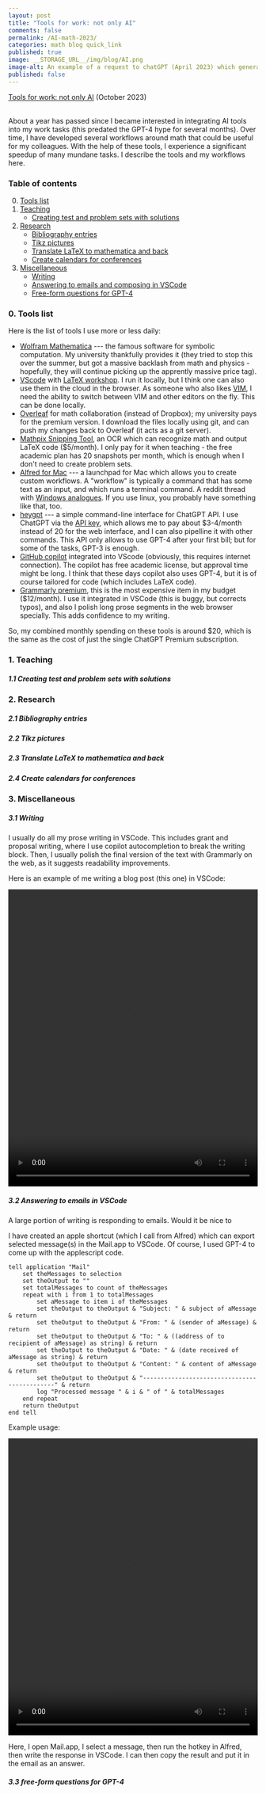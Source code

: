 ```yaml
---
layout: post
title: "Tools for work: not only AI"
comments: false
permalink: /AI-math-2023/
categories: math blog quick_link
published: true
image: __STORAGE_URL__/img/blog/AI.png
image-alt: An example of a request to chatGPT (April 2023) which generated the tikz code for a picture I put into a paper with minimal modifications (Figure 5 on page 31 in arXiv:2305.17747)
published: false
---
```


<div><a href="{{site.url}}/AI-math-2023/">Tools for work: not only AI</a> (October 2023)</div>
<!--more-->

<br>

About a year has passed since I became interested in integrating AI tools into my work tasks (this predated the GPT-4 hype for several months). Over time, I have developed several workflows around math that could be useful for my colleagues. With the help of these tools, I experience a significant speedup of many mundane tasks. I describe the tools and my workflows here. 

<h3 class="mb-4 mt-4">Table of contents</h3>

<ol start="0">
  <li><a href="#tools-list">Tools list</a></li>
  <li>
    <a href="#teaching">Teaching</a>
    <ul>
      <li><a href="#creating-sets">Creating test and problem sets with solutions</a></li>
    </ul>
  </li>
  <li>
    <a href="#research">Research</a>
    <ul>
      <li><a href="#bibliography">Bibliography entries</a></li>
      <li><a href="#tikz">Tikz pictures</a></li>
      <li><a href="#translate">Translate LaTeX to mathematica and back</a></li>
      <li><a href="#calendars">Create calendars for conferences</a></li>
    </ul>
  </li>
  <li>
    <a href="#miscellaneous">Miscellaneous</a>
    <ul>
      <li><a href="#writing">Writing</a></li>
      <li><a href="#emails">Answering to emails and composing in VSCode</a></li>
      <li><a href="#free-form">Free-form questions for GPT-4</a></li>
    </ul>
  </li>
</ol>

<h3 class="mb-4 mt-4" id="tools-list">0. Tools list</h3>

Here is the list of tools I use more or less daily:

- [Wolfram Mathematica](https://www.wolfram.com/mathematica/) --- the famous software for symbolic computation. My university thankfully provides it (they tried to stop this over the summer, but got a massive backlash from math and physics - hopefully, they will continue picking up the apprently massive price tag).
- [VScode](https://code.visualstudio.com/) with [LaTeX workshop](https://marketplace.visualstudio.com/items?itemName=James-Yu.latex-workshop). I run it locally, but I think one can also use them in the cloud in the browser. As someone who also likes [VIM](https://en.wikipedia.org/wiki/Vim_(text_editor)), I need the ability to switch between VIM and other editors on the fly. This can be done locally.
- [Overleaf](https://www.overleaf.com/project) for math collaboration (instead of Dropbox); my university pays for the premium version. I download the files locally using git, and can push my changes back to Overleaf (it acts as a git server).
- [Mathpix Snipping Tool](https://mathpix.com/), an OCR which can recognize math and output LaTeX code (\$5/month). I only pay for it when teaching - the free academic plan has 20 snapshots per month, which is enough when I don't need to create problem sets.
- [Alfred for Mac](https://www.alfredapp.com/) --- a launchpad for Mac which allows you to create custom workflows. A "workflow" is typically a command that has some text as an input, and which runs a terminal command. A reddit thread with [Windows analogues](https://www.reddit.com/r/windows/comments/5pek48/is_there_an_equivalent_for_windows_to_macs_alfred/). If you use linux, you probably have something like that, too.
- [heygpt](https://github.com/fuyufjh/heygpt) --- a simple command-line interface for ChatGPT API. I use ChatGPT via the [API key](https://help.openai.com/en/articles/7039783-how-can-i-access-the-chatgpt-api), which allows me to pay about \$3-4/month instead of 20 for the web interface, and I can also pipelline it with other commands. This API only allows to use GPT-4 after your first bill; but for some of the tasks, GPT-3 is enough.
- [GitHub copilot](https://github.com/features/copilot) integrated into VScode (obviously, this requires internet connection). The copilot has free academic license, but approval time might be long. I think that these days copilot also uses GPT-4, but it is of course tailored for code (which includes LaTeX code).
- [Grammarly premium](https://www.grammarly.com/premium), this is the most expensive item in my budget (\$12/month). I use it integrated in VSCode (this is buggy, but corrects typos), and also I polish long prose segments in the web browser specially. This adds confidence to my writing.

So, my combined monthly spending on these tools is around \$20, which is the same as the cost of just the single ChatGPT Premium subscription.

<h3 class="mb-4 mt-4" id="teaching">1. Teaching</h3>

<h5 class="mb-4 mt-4" id="creating-sets">1.1 Creating test and problem sets with solutions</h5>




<h3 class="mb-4 mt-4" id="research">2. Research</h3>


<h5 class="mb-4 mt-4" id="bibliography">2.1 Bibliography entries</h5>


<h5 class="mb-4 mt-4" id="tikz">2.2 Tikz pictures</h5>


<h5 class="mb-4 mt-4" id="translate">2.3 Translate LaTeX to mathematica and back</h5>


<h5 class="mb-4 mt-4" id="calendars">2.4 Create calendars for conferences</h5>


<h3 class="mb-4 mt-4" id="miscellaneous">3. Miscellaneous</h3>


<h5 class="mb-4 mt-4" id="writing">3.1 Writing</h5>

I usually do all my prose writing in VSCode. This includes grant and proposal writing, where I use copilot autocompletion to break the writing block. Then, I usually polish the final version of the text with Grammarly on the web, as it suggests readability improvements.

Here is an example of me writing a blog post (this one) in VSCode:

<video width="800" height="600" controls style="max-width:100%">
  <source src="{{site.storage_url}}/img/blog/vid/3.1_writing.mp4" type="video/mp4" alt="Writing in VSCode">
  Your browser does not support the video tag.
</video>

<h5 class="mb-4 mt-4" id="emails">3.2 Answering to emails in VSCode</h5>

A large portion of writing is responding to emails. Would it be nice to 

I have created an apple shortcut (which I call from Alfred) which can export selected message(s) in the Mail.app to VSCode. Of course, I used GPT-4 to come up with the applescript code. 

```applescript
tell application "Mail"
	set theMessages to selection
	set theOutput to ""
	set totalMessages to count of theMessages
	repeat with i from 1 to totalMessages
		set aMessage to item i of theMessages
		set theOutput to theOutput & "Subject: " & subject of aMessage & return
		set theOutput to theOutput & "From: " & (sender of aMessage) & return
		set theOutput to theOutput & "To: " & ((address of to recipient of aMessage) as string) & return
		set theOutput to theOutput & "Date: " & (date received of aMessage as string) & return
		set theOutput to theOutput & "Content: " & content of aMessage & return
		set theOutput to theOutput & "---------------------------------------------" & return
		log "Processed message " & i & " of " & totalMessages
	end repeat
	return theOutput
end tell
```

Example usage:

<video width="800" height="600" controls style="max-width:100%">
  <source src="{{site.storage_url}}/img/blog/vid/3.2_email.mp4" type="video/mp4" alt="Writing emails in VSCode">
  Your browser does not support the video tag.
</video>

Here, I open Mail.app, I select a message, then run the hotkey in Alfred, then write the response in VSCode. I can then copy the result and put it in the email as an answer.

<h5 class="mb-4 mt-4" id="free-form">3.3 free-form questions for GPT-4</h5>




<br />
<br />